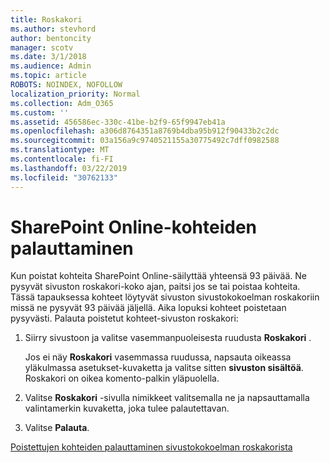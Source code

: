 ```yaml
---
title: Roskakori
ms.author: stevhord
author: bentoncity
manager: scotv
ms.date: 3/1/2018
ms.audience: Admin
ms.topic: article
ROBOTS: NOINDEX, NOFOLLOW
localization_priority: Normal
ms.collection: Adm_O365
ms.custom: ''
ms.assetid: 456586ec-330c-41be-b2f9-65f9947eb41a
ms.openlocfilehash: a306d8764351a8769b4dba95b912f90433b2c2dc
ms.sourcegitcommit: 03a156a9c9740521155a30775492c7dff0982588
ms.translationtype: MT
ms.contentlocale: fi-FI
ms.lasthandoff: 03/22/2019
ms.locfileid: "30762133"
---
```

# <a name="restore-items-in-sharepoint-online"></a>SharePoint Online-kohteiden palauttaminen

Kun poistat kohteita SharePoint Online-säilyttää yhteensä 93 päivää. Ne pysyvät sivuston roskakori-koko ajan, paitsi jos se tai poistaa kohteita. Tässä tapauksessa kohteet löytyvät sivuston sivustokokoelman roskakoriin missä ne pysyvät 93 päivää jäljellä. Aika lopuksi kohteet poistetaan pysyvästi. Palauta poistetut kohteet-sivuston roskakori:
  
1. Siirry sivustoon ja valitse vasemmanpuoleisesta ruudusta **Roskakori** . 
    
    Jos ei näy **Roskakori** vasemmassa ruudussa, napsauta oikeassa yläkulmassa asetukset-kuvaketta ja valitse sitten **sivuston sisältöä**. Roskakori on oikea komento-palkin yläpuolella.
    
2. Valitse **Roskakori** -sivulla nimikkeet valitsemalla ne ja napsauttamalla valintamerkin kuvaketta, joka tulee palautettavan. 
    
3. Valitse **Palauta**.
    
[Poistettujen kohteiden palauttaminen sivustokokoelman roskakorista](https://go.microsoft.com/fwlink/?linkid=866439)
  

